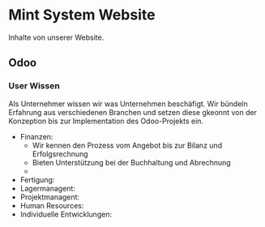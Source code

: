 # Mint System Website

Inhalte von unserer Website.

## Odoo

### User Wissen

Als Unternehmer wissen wir was Unternehmen beschäfigt. Wir bündeln Erfahrung aus verschiedenen Branchen und setzen diese gkeonnt von der Konzeption bis zur Implementation des Odoo-Projekts ein.

* Finanzen:
	* Wir kennen den Prozess vom Angebot bis zur Bilanz und Erfolgsrechnung
	* Bieten Unterstützung bei der Buchhaltung und Abrechnung
	* 
* Fertigung: 
* Lagermanagent:
* Projektmanagent:
* Human Resources:
* Individuelle Entwicklungen: 
